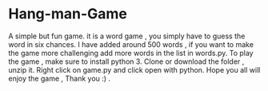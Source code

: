 # Hang-man-Game
A simple but fun game. 
it is a word game , you simply have to guess the word in six chances.
I have added around 500 words , if you want to make the game more challenging add more words in the list in words.py.
To play the game , make sure to install python 3.
Clone or download the folder , unzip it.
Right click on game.py and click open with python.
Hope you all will enjoy the game , Thank you :) .
